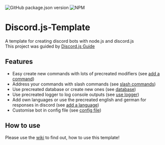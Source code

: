 ![GitHub package.json version](https://img.shields.io/github/package-json/v/EliasSchaut/Discord-Bot-Template?style=flat-square)
![NPM](https://img.shields.io/npm/l/@elias.schaut/discord-bot-template?style=flat-square)

# Discord.js-Template
A template for creating discord bots with node.js and discord.js \
This project was guided by [Discord.js Guide](https://discordjs.guide/)


## Features
* Easy create new commands with lots of precreated modifiers (see [add a command](https://github.com/EliasSchaut/Discord-Bot-Template/wiki/Add-a-command))
* Address your commands with slash commands (see [slash commands](https://github.com/EliasSchaut/Discord-Bot-Template/wiki/Add-a-slash-command))
* Use precreated database or create new ones (see [database](https://github.com/EliasSchaut/Discord-Bot-Template/wiki/Add-a-database))
* Use precreated logger to log console outputs (see [use logger](https://github.com/EliasSchaut/Discord-Bot-Template/wiki/Use-Logger))
* Add own languages or use the precreated english and german for responses in discord (see [add a language](https://github.com/EliasSchaut/Discord-Bot-Template/wiki/Add-a-language))
* Customise bot in config file (see [config file](https://github.com/EliasSchaut/Discord-Bot-Template/wiki/config-file))


## How to use
Please use the [wiki](https://github.com/EliasSchaut/Discord-Bot-Template/wiki) to find out, how to use this template!
